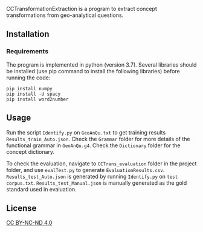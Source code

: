 CCTransformationExtraction is a program to extract concept transformations from geo-analytical questions. 

## Installation
### Requirements
The program is implemented in python (version 3.7). Several libraries should be installed (use pip command to install the following libraries) before running the code:
```
pip install numpy
pip install -U spacy
pip install word2number
```

## Usage
Run the script `Identify.py` on `GeoAnQu.txt` to get training results `Results_train_Auto.json`.
Check the `Grammar` folder for more details of the functional grammar in `GeoAnQu.g4`.
Check the `Dictionary` folder for the concept dictionary.

To check the evaluation, navigate to `CCTrans_evaluation` folder in the project folder, and use `evalTest.py` to generate `EvaluationResults.csv`.
`Results_test_Auto.json` is generated by running `Identify.py` on `test corpus.txt`.
`Results_test_Manual.json` is manually generated as the gold standard used in evaluation.


## License
[CC BY-NC-ND 4.0](https://creativecommons.org/licenses/by-nc-nd/4.0/)
